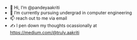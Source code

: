 - 👋 Hi, I’m @pandeyaakriti
- 🌱 I’m currently pursuing undergrad in computer engineering
- 📫 reach out to me via email
- ✍ I pen down my thoughts ocassionally at https://medium.com/@truly.aakriti


<!---
pandeyaakriti/pandeyaakriti is a ✨ special ✨ repository because its `README.md` (this file) appears on your GitHub profile.
You can click the Preview link to take a look at your changes.
--->

